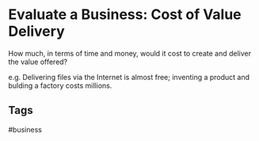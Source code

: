 # Evaluate a Business: Cost of Value Delivery

How much, in terms of time and money, would it cost to create and deliver the value offered?  

e.g. Delivering files via the Internet is almost free; inventing a product and bulding a factory costs millions.  

## Tags
#business
